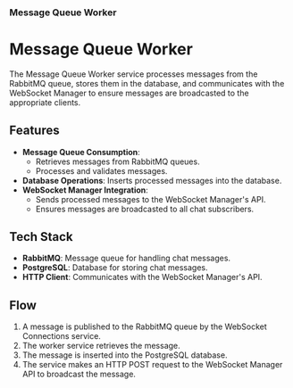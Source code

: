 ### **Message Queue Worker**


# Message Queue Worker

The Message Queue Worker service processes messages from the RabbitMQ queue, stores them in the database, and communicates with the WebSocket Manager to ensure messages are broadcasted to the appropriate clients.

## Features

- **Message Queue Consumption**:
  - Retrieves messages from RabbitMQ queues.
  - Processes and validates messages.
- **Database Operations**: Inserts processed messages into the database.
- **WebSocket Manager Integration**:
  - Sends processed messages to the WebSocket Manager's API.
  - Ensures messages are broadcasted to all chat subscribers.

## Tech Stack

- **RabbitMQ**: Message queue for handling chat messages.
- **PostgreSQL**: Database for storing chat messages.
- **HTTP Client**: Communicates with the WebSocket Manager's API.

## Flow

1. A message is published to the RabbitMQ queue by the WebSocket Connections service.
2. The worker service retrieves the message.
3. The message is inserted into the PostgreSQL database.
4. The service makes an HTTP POST request to the WebSocket Manager API to broadcast the message.

